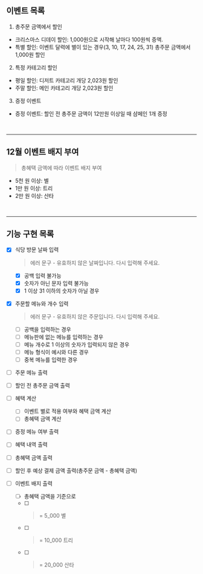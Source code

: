## 이벤트 목록

1. 총주문 금액에서 할인

- 크리스마스 디데이 할인: 1,000원으로 시작해 날마다 100원씩 증액.
- 특별 할인: 이벤트 달력에 별이 있는 경우(3, 10, 17, 24, 25, 31) 총주문 금액에서 1,000원 할인

2. 특정 카테고리 할인

- 평일 할인: 디저트 카테고리 개당 2,023원 할인
- 주말 할인: 메인 카테고리 개당 2,023원 할인

3. 증정 이벤트

- 증정 이벤트: 할인 전 총주문 금액이 12만원 이상일 때 샴페인 1개 증정

<br/>

---

## 12월 이벤트 배지 부여

> 총혜택 금액에 따라 이벤트 배지 부여

- 5천 원 이상: 별
- 1만 원 이상: 트리
- 2만 원 이상: 산타

<br/>

---

## 기능 구현 목록

- [x] 식당 방문 날짜 입력

  > 에러 문구 - 유효하지 않은 날짜입니다. 다시 입력해 주세요.

  - [x] 공백 입력 불가능
  - [x] 숫자가 아닌 문자 입력 불가능
  - [x] 1 이상 31 이하의 숫자가 아닐 경우

- [x] 주문할 메뉴와 개수 입력

  > 에러 문구 - 유효하지 않은 주문입니다. 다시 입력해 주세요.

  - [ ] 공백을 입력하는 경우
  - [ ] 메뉴판에 없는 메뉴를 입력하는 경우
  - [ ] 메뉴 개수로 1 이상의 숫자가 입력되지 않은 경우
  - [ ] 메뉴 형식이 예시와 다른 경우
  - [ ] 중복 메뉴를 입력한 경우

- [ ] 주문 메뉴 출력

- [ ] 할인 전 총주문 금액 출력

- [ ] 혜택 계산

  - [ ] 이벤트 별로 적용 여부와 혜택 금액 계산
  - [ ] 총혜택 금액 계산

- [ ] 증정 메뉴 여부 출력
- [ ] 혜택 내역 출력
- [ ] 총혜택 금액 출력
- [ ] 할인 후 예상 결제 금액 출력(총주문 금액 - 총혜택 금액)
- [ ] 이벤트 배지 출력
  - [ ] 총혜택 금액을 기준으로
  - [ ] > = 5_000 별
  - [ ] > = 10_000 트리
  - [ ] > = 20_000 산타
